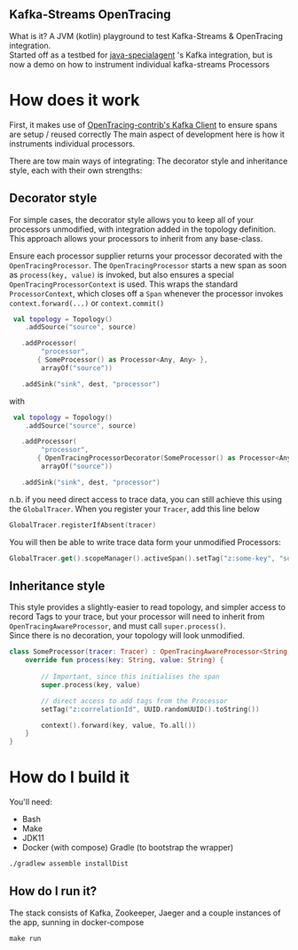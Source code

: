 ## Kafka-Streams OpenTracing
What is it?
A JVM (kotlin) playground to test Kafka-Streams & OpenTracing integration. <br>
Started off as a testbed for [java-specialagent](https://github.com/opentracing-contrib/java-specialagent) 's Kafka integration, but is now a demo on how to instrument individual kafka-streams Processors

# How does it work
First, it makes use of [OpenTracing-contrib's Kafka Client](https://github.com/opentracing-contrib/java-kafka-client) to ensure spans are setup / reused correctly
The main aspect of development here is how it instruments individual processors.

There are tow main ways of integrating: The decorator style and inheritance style, each with their own strengths:

## Decorator style
For simple cases, the decorator style allows you to keep all of your processors unmodified, with integration added in the topology definition.
This approach allows your processors to inherit from any base-class.

Ensure each processor supplier returns your processor decorated with the `OpenTracingProcessor`. The `OpenTracingProcessor` starts a new span as soon as `process(key, value)` is invoked, but also ensures a special `OpenTracingProcessorContext` is used.
This wraps the standard `ProcessorContext`, which closes off a `Span` whenever the processor invokes `context.forward(...)` or `context.commit()`
```kotlin
 val topology = Topology()
    .addSource("source", source)

   .addProcessor(
        "processor",
       { SomeProcessor() as Processor<Any, Any> },
        arrayOf("source"))

   .addSink("sink", dest, "processor")
``` 
with
```kotlin
 val topology = Topology()
    .addSource("source", source)

   .addProcessor(
        "processor",
       { OpenTracingProcessorDecorator(SomeProcessor() as Processor<Any, Any>, tracer) },
        arrayOf("source"))

   .addSink("sink", dest, "processor")
``` 

n.b. if you need direct access to trace data, you can still achieve this using the `GlobalTracer`.  When you register your `Tracer`, add this line below
```kotlin
GlobalTracer.registerIfAbsent(tracer)
```

You will then be able to write trace data form your unmodified Processors:

```kotlin
GlobalTracer.get().scopeManager().activeSpan().setTag("z:some-key", "some-value")
```

## Inheritance style
This style provides a slightly-easier to read topology, and simpler access to record Tags to your trace, but your processor will need to inherit from `OpenTracingAwareProcessor`, and must call `super.process()`.  
Since there is no decoration, your topology will look unmodified.

```kotlin
class SomeProcessor(tracer: Tracer) : OpenTracingAwareProcessor<String, String>(tracer){
    override fun process(key: String, value: String) {
        
        // Important, since this initialises the span
        super.process(key, value)

        // direct access to add tags from the Processor        
        setTag("z:correlationId", UUID.randomUUID().toString())

        context().forward(key, value, To.all())
    }
}
```

# How do I build it
You'll need:

* Bash
* Make
* JDK11
* Docker (with compose) Gradle (to bootstrap the wrapper)

```bash
./gradlew assemble installDist
```

## How do I run it?

The stack consists of Kafka, Zookeeper, Jaeger and a couple instances of the app, sunning in docker-compose

```
make run
```